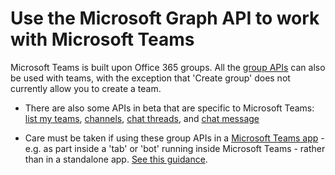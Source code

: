 # Use the Microsoft Graph API to work with Microsoft Teams

Microsoft Teams is built upon Office 365 groups.  All the [group APIs](group.md) can also be used with teams, with the exception that 'Create group' does not currently allow you to create a team.  

* There are also some APIs in beta that are specific to Microsoft Teams: [list my teams](../../beta/api/user_list_joinedTeams), [channels](../../beta/resources/channel.md), [chat threads](../../beta/resources/chatthread.md), and [chat message](../../beta/resources/chatmessage.md)

* Care must be taken if using these group APIs in a [Microsoft Teams app](https://msdn.microsoft.com/en-us/microsoft-teams/index) - e.g. as part inside a 'tab' or 'bot' running inside Microsoft Teams - rather than in a standalone app.  [See this guidance](https://msdn.microsoft.com/en-us/microsoft-teams/graph).
